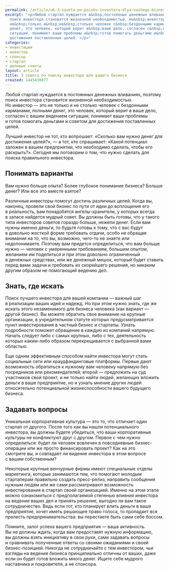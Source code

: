 ```yaml
---
permalink: /article/u6-3-soveta-po-poisku-investora-dlya-vashego-biznesa
excerpt: "<p>Любой стартап нуждается в&nbsp;постоянных денежных вливаниях, поэтому
  поиск инвестора становится жизненной необходимостью. Но&nbsp;инвестор&nbsp;— это
  не&nbsp;только и&nbsp;не&nbsp;столько человек с&nbsp;бездонными карманами, полными
  денег, это человек, который верит в&nbsp;ваше дело, согласен с&nbsp;вашим видением
  ситуации, понимает ваши проблемы и&nbsp;готов помогать деньгами и&nbsp;советом для
  достижения поставленных целей. </p>"
categories:
- инвестиции
- инвестор
- спонсор
- стартап
- деловые советы
layout: article
title: 3 совета по поиску инвестора для вашего бизнеса
created: 1445430877
---
```

<p>Любой стартап нуждается в&nbsp;постоянных денежных вливаниях, поэтому поиск инвестора становится жизненной необходимостью. Но&nbsp;инвестор&nbsp;— это не&nbsp;только и&nbsp;не&nbsp;столько человек с&nbsp;бездонными карманами, полными денег, это человек, который верит в&nbsp;ваше дело, согласен с&nbsp;вашим видением ситуации, понимает ваши проблемы и&nbsp;готов помогать деньгами и&nbsp;советом для достижения поставленных целей. </p>
<p>Лучший инвестор не&nbsp;тот, кто вопрошает: «Сколько вам нужно денег для достижения целей?»,&nbsp;— а&nbsp;тот, кто спрашивает: «Какой потенциал заложен в&nbsp;вашем предприятии, что необходимо сделать, чтобы его раскрыть?». Сегодня мы&nbsp;поговорим о&nbsp;том, что нужно сделать для поиска правильного инвестора.</p>
<h2>Понимать варианты</h2>
<p>Вам нужно больше опыта? Более глубокое понимание бизнеса? Больше денег? Или все это вместе взятое?</p>
<p>Различные инвесторы помогут достичь различных целей. Когда&nbsp;вы, наконец, провели свой бизнес по&nbsp;пути от&nbsp;идеи до&nbsp;воплощения его в&nbsp;реальность, вам понадобятся ангелы-хранители, у&nbsp;которых всегда в&nbsp;запасе найдется мудрый совет. Вы&nbsp;должны быть готовы, что у&nbsp;такого типа инвесторов советов гораздо больше, нежели денег. Если вам нужны именно деньги, то&nbsp;будьте готовы к&nbsp;тому, что с&nbsp;вас будут в&nbsp;довольно жесткой форме требовать отдачи, особо не&nbsp;обращая внимания на&nbsp;то, что&nbsp;вы, возможно, чего-то не&nbsp;знаете или недопонимаете. Поэтому вам придется определиться, что вам больше нужно&nbsp;— человек с&nbsp;умеренными требованиям, большим опытом, желанием им&nbsp;поделиться и&nbsp;при этом довольно ограниченный в&nbsp;денежных средствах, или&nbsp;же денежный мешок, который будет ставить перед вами задачи и&nbsp;требовать их&nbsp;скорейшего решения, но&nbsp;никаким другим образом не&nbsp;помогающий ведению дел.</p>
<h2>Знать, где искать</h2>
<p>Поиск лучшего инвестора для вашей компании&nbsp;— важный шаг в&nbsp;реализации ваших идей и&nbsp;надежд. Но&nbsp;при этом нужно знать, где&nbsp;же искать этого незаменимого для бизнеса человека (как вариант&nbsp;— другой бизнес). Вы&nbsp;можете обратить свое внимание на&nbsp;крупные организации, в&nbsp;учредительном статуте которых предусматривается пункт инвестирования в&nbsp;частный бизнес и&nbsp;стартапы. Узнать подробности поможет обращение в&nbsp;каждую из&nbsp;компаний напрямую. Начать следует либо с&nbsp;самых крупных, либо с&nbsp;тех, деятельность которых каким-либо образом перекрещивается с&nbsp;выбранной вами областью. </p>
<p>Еще одним эффективным способом найти инвестора могут стать социальные сети или краудфандинговые платформы. Первые дают возможность обратиться к&nbsp;нужному вам человеку напрямую без посредников или рекомендателей; второй&nbsp;— предложить на&nbsp;суд участников свой проект, и&nbsp;не&nbsp;только найти людей, желающих вложить деньги в&nbsp;ваше предприятие, но&nbsp;и&nbsp;узнать мнение других людей относительно потенциальной жизнеспособности вашего будущего бизнеса. </p>
<h2>Задавать вопросы</h2>
<p>Уникальная корпоративная культура&nbsp;— это&nbsp;то, что отличает один стартап от&nbsp;другого. После того как вы&nbsp;нашли потенциального инвестора, вы&nbsp;должны будете убедиться, что ваши корпоративные культуры не&nbsp;конфликтуют друг с&nbsp;другом. Первое с&nbsp;чем нужно определиться: будет&nbsp;ли человек вовлечен в&nbsp;повседневные бизнес-операции или&nbsp;же просто финансировать проект? Как на&nbsp;это смотрите&nbsp;вы, и&nbsp;совпадает&nbsp;ли видение инвестора в&nbsp;этом вопросе с&nbsp;вашим собственным? </p>
<p>Некоторые крупные венчурные фирмы имеют специальные отделы маркетинга, которые занимаются тем, что помогают молодым стартаперам правильно создать пресс-релиз, направить сообщения нужным людям или&nbsp;же сами рассматривают возможность инвестирования в&nbsp;стартап своей организацией. Именно на&nbsp;этом этапе можно ознакомиться с&nbsp;предполагаемой степенью влияния инвестора на&nbsp;ведение ваших дел и&nbsp;принять решение, выгодно&nbsp;ли вам такое сотрудничество. Ведь если тот, кто планирует влить деньги в&nbsp;ваше предприятие, хочет иметь решающее право голоса, то&nbsp;пропадает вся прелесть предпринимательства: вы&nbsp;перестаете быть сами себе боссом.</p>
<p>Помните, залог успеха вашего предприятия&nbsp;— ваша активность. Вы&nbsp;не&nbsp;должны ждать, когда вам предоставят нужную информацию, вы&nbsp;должны взять инициативу в&nbsp;свои руки, сами задавать вопросы и&nbsp;сравнивать полученные ответы со&nbsp;своими ожиданиями и&nbsp;своей бизнес-позицией. Никогда не&nbsp;сотрудничайте с&nbsp;тем инвестором, чьи взгляды на&nbsp;ведение бизнеса принципиально отличны от&nbsp;ваших, даже если он&nbsp;будет готов вложить много денег. Ищите себе мудрого наставника и&nbsp;покровителя, а&nbsp;не&nbsp;спонсора.</p>
